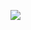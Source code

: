 ![](https://camo.githubusercontent.com/c2581e761b951314b7927846939d7d678dd2ca2cd8bf10ae97d21d6ffefdfa31/68747470733a2f2f6769746875622d726561646d652d737465616d2d636172642e76657263656c2e6170702f7374617475732f3f737465616d69643d373635363131393830383531343531313026616e696d617465645f6176617461723d74727565)
